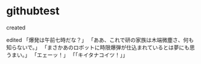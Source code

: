 # githubtest

created

edited
「爆発は午前七時だな？」
「ああ、これで研の家族は木端微塵さ、何も知らないで。」
「まさかあのロボットに時限爆弾が仕込まれているとは夢にも思うまい。」
「エェーッ！」
「「キイタナコイツ！」」
